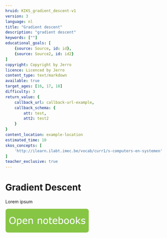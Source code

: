 ```yaml
---
hruid: KIKS_gradient_descent-v1
version: 3
language: nl
title: "Gradient descent"
description: "gradient descent"
keywords: [""]
educational_goals: [
    {source: Source, id: id}, 
    {source: Source2, id: id2}
]
copyright: Copyright by Jerro
licence: Licenced by Jerro
content_type: text/markdown
available: true
target_ages: [16, 17, 18]
difficulty: 3
return_value: {
    callback_url: callback-url-example,
    callback_schema: {
        att: test,
        att2: test2
    }
}
content_location: example-location
estimated_time: 10
skos_concepts: [
    'http://ilearn.ilabt.imec.be/vocab/curr1/s-computers-en-systemen'
]
teacher_exclusive: true
---
```


# Gradient Descent
Lorem ipsum

[![](embed/Knop.png "Knop")](https://kiks.ilabt.imec.be/jupyterhub/?id=1760 "Gradient descent")
